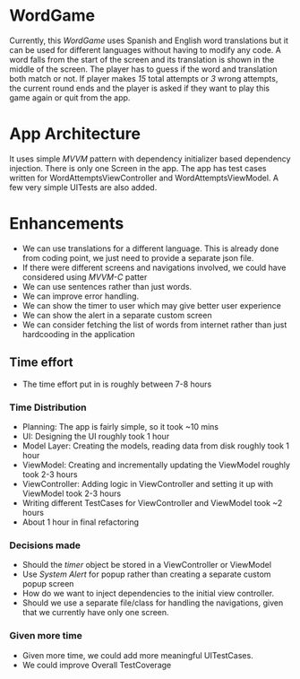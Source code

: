 # WordGame
Currently, this *WordGame* uses Spanish and English word translations but it can be used for different languages without having to modify any code. A 
word falls from the start of the screen and its translation is shown in the middle of the screen. The player has to guess if the word and translation 
both match or not. If player makes _15_ total attempts or _3_ wrong attempts, the current round ends and the player is asked if they want to play this 
game again or quit from the app.

# App Architecture
It uses simple _MVVM_ pattern with dependency initializer based dependency injection.
There is only one Screen in the app. The app has test cases written for WordAttemptsViewController and WordAttemptsViewModel. A few very simple UITests are also added.

# Enhancements
* We can use translations for a different language. This is already done from coding point, we just need to provide a separate json file.
* If there were different screens and navigations involved, we could have considered using _MVVM-C_ patter
* We can use sentences rather than just words.
* We can improve error handling.
* We can show the timer to user which may give better user experience
* We can show the alert in a separate custom screen
* We can consider fetching the list of words from internet rather than just hardcooding in the application

## Time effort
* The time effort put in is roughly between 7-8 hours
### Time Distribution
* Planning: The app is fairly simple, so it took ~10 mins
* UI: Designing the UI roughly took 1 hour
* Model Layer: Creating the models, reading data from disk roughly took 1 hour
* ViewModel: Creating and incrementally updating the ViewModel roughly took 2-3 hours
* ViewController: Adding logic in ViewController and setting it up with ViewModel took 2-3 hours
* Writing different TestCases for ViewController and ViewModel took ~2 hours
* About 1 hour in final refactoring

### Decisions made
* Should the _timer_ object be stored in a ViewController or ViewModel
* Use _System Alert_ for popup rather than creating a separate custom popup screen
* How do we want to inject dependencies to the initial view controller.
* Should we use a separate file/class for handling the navigations, given that we currently have only one screen.

### Given more time
* Given more time, we could add more meaningful UITestCases.
* We could improve Overall TestCoverage
